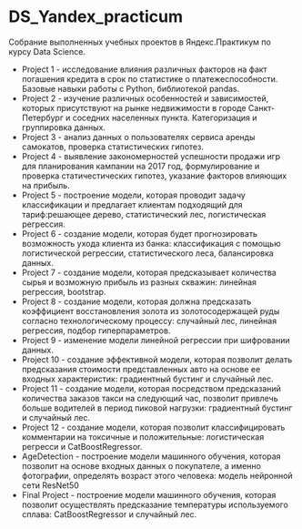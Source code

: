 # DS_Yandex_practicum
Собрание выполненных учебных проектов в Яндекс.Практикум по курсу Data Science. 
- Project 1 - исследование влияния различных факторов на факт погашения кредита в срок по статистике о платежеспособности. Базовые навыки работы с Python, библиотекой pandas. 
- Project 2 - изучение различных особенностей и зависимостей, которых присутствуют на рынке недвижимости в городе Санкт-Петербург и соседних населенных пункта. Категоризация и группировка данных. 
- Project 3 - анализ данных о пользователях сервиса аренды самокатов, проверка статистических гипотез. 
- Project 4 - выявление закономерностей успешности продажи игр для планирования кампании на 2017 год, формулирование и проверка статичестических гипотез, указание факторов влияющих на прибыль. 
- Project 5 - построение модели, которая проводит задачу классификации и предлагает клиентам подходящий для тариф:решающее дерево, статистический лес, логистическая регрессия. 
- Project 6 - создание модели, которая будет прогнозировать возможность ухода клиента из банка: классификация с помощью логистической регрессии, статистического леса, балансировка данных.
- Project 7 - создание модели, которая предсказывает количества сырья и возможную прибыль из разных скважин: линейная регрессия, bootstrap. 
- Project 8 - создание модели, которая  должна предсказать коэффициент восстановления золота из золотосодержащей руды согласно технологическому процессу: случайный лес, линейная регрессия, подбор гиперпараметров. 
- Project 9 - изменение модели линейной регрессии при шифровании данных.  
- Project 10 - создание эффективной модели, которая позволит делать предсказания стоимости представленных авто на основе ее входных характеристик: градиентный бустинг и случайный лес. 
- Project 11 -  создание модели, которая посредством предсказаний количества заказов такси на следующий час, позволит привлечь больше водителей в период пиковой нагрузки: градиентный бустинг и случайный лес. 
- Project 12 -  создание модели, которая позволит классифицировать комментарии на токсичные и положительные: логистическая регресси и CatBoostRegressor. 
- AgeDetection -  построение модели машинного обучения, которая позволит на основе входных данных о покупателе, а именно фотографии, определять возраст этого человека: модель нейронной сети ResNet50 
- Final Project - построение модели машинного обучения, которая позволит осуществлять предсказание температуры используемого сплава: CatBoostRegressor и случайный лес. 
